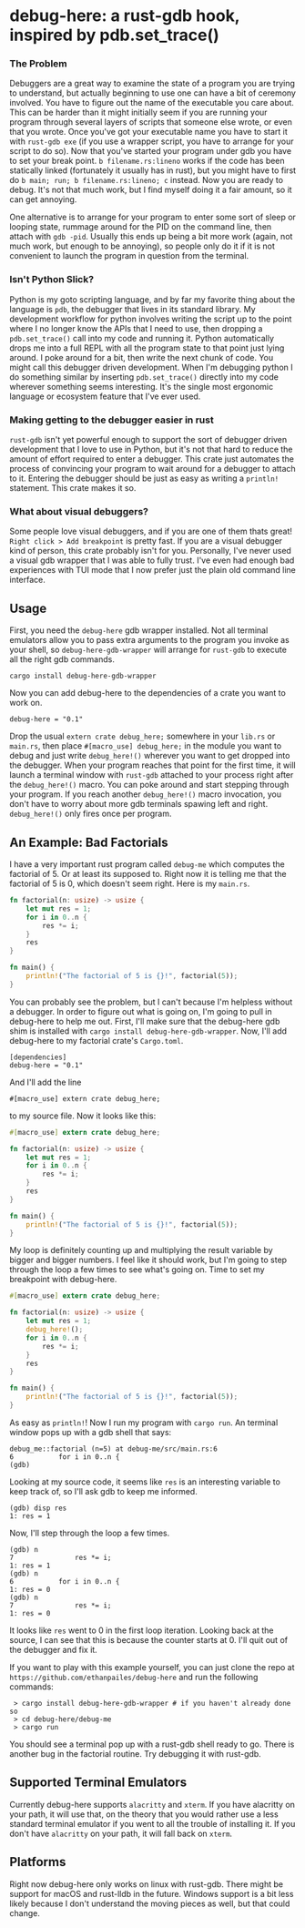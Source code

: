 # debug-here: a rust-gdb hook, inspired by pdb.set_trace()

### The Problem

Debuggers are a great way to examine the state of a program
you are trying to understand, but actually beginning to use
one can have a bit of ceremony involved. You have to figure
out the name of the executable you care about. This can be
harder than it might initially seem if you are running
your program through several layers of scripts that someone else
wrote, or even that you wrote. Once you've got your executable
name you have to start it with `rust-gdb exe` (if you use a wrapper
script, you have to arrange for your script to do so). Now that
you've started your program under gdb you have to set your break
point. `b filename.rs:lineno` works if the code has been statically
linked (fortunately it usually has in rust), but you might have to
first do `b main; run; b filename.rs:lineno; c` instead. Now you
are ready to debug. It's not that much work, but I find myself
doing it a fair amount, so it can get annoying.

One alternative is to arrange for your program to enter some sort
of sleep or looping state, rummage around for the PID on the command
line, then attach with `gdb -pid`. Usually this ends up being a bit
more work (again, not much work, but enough to be annoying), so people
only do it if it is not convenient to launch the program in question
from the terminal.

### Isn't Python Slick?

Python is my goto scripting language, and by far my favorite thing
about the language is `pdb`, the debugger that lives in its standard
library. My development workflow for python involves writing the
script up to the point where I no longer know the APIs that I need
to use, then dropping a `pdb.set_trace()` call into my code and
running it. Python automatically drops me into a full REPL with all
the program state to that point just lying around. I poke around for
a bit, then write the next chunk of code. You might call this debugger
driven development. When I'm debugging python I do something similar
by inserting `pdb.set_trace()` directly into my code wherever something
seems interesting. It's the single most ergonomic language or ecosystem
feature that I've ever used.

### Making getting to the debugger easier in rust

`rust-gdb` isn't yet powerful enough to support the sort of debugger
driven development that I love to use in Python, but it's not that
hard to reduce the amount of effort required to enter a debugger.
This crate just automates the process of convincing your program to
wait around for a debugger to attach to it. Entering the debugger should
be just as easy as writing a `println!` statement. This crate makes it
so.

### What about visual debuggers?

Some people love visual debuggers, and if you are one of them thats great!
`Right click > Add breakpoint` is pretty fast. If you are a visual debugger
kind of person, this crate probably isn't for you. Personally, I've never
used a visual gdb wrapper that I was able to fully trust. I've even had
enough bad experiences with TUI mode that I now prefer just the plain old
command line interface.

## Usage

First, you need the `debug-here` gdb wrapper installed. Not all terminal
emulators allow you to pass extra arguments to the program you invoke as
your shell, so `debug-here-gdb-wrapper` will arrange for `rust-gdb` to
execute all the right gdb commands.

```
cargo install debug-here-gdb-wrapper
```

Now you can add debug-here to the dependencies of a crate you want to
work on.

```
debug-here = "0.1"
```

Drop the usual `extern crate debug_here;` somewhere in your
`lib.rs` or `main.rs`, then place `#[macro_use] debug_here;`
in the module you want to debug and just write `debug_here!()`
wherever you want to get dropped into the debugger. When your
program reaches that point for the first time, it will launch
a terminal window with `rust-gdb` attached to your process
right after the `debug_here!()` macro. You can poke around
and start stepping through your program. If you reach another
`debug_here!()` macro invocation, you don't have to worry about
more gdb terminals spawing left and right. `debug_here!()` only
fires once per program.

## An Example: Bad Factorials

I have a very important rust program called `debug-me` which computes
the factorial of 5. Or at least its supposed to. Right now it is
telling me that the factorial of 5 is 0, which doesn't seem right.
Here is my `main.rs`.

```rust
fn factorial(n: usize) -> usize {
    let mut res = 1;
    for i in 0..n {
        res *= i;
    }
    res
}

fn main() {
    println!("The factorial of 5 is {}!", factorial(5));
}
```

You can probably see the problem, but I can't because I'm helpless without
a debugger. In order to figure out what is going on, I'm going to pull
in debug-here to help me out. First, I'll make sure that the debug-here
gdb shim is installed with `cargo install debug-here-gdb-wrapper`.
Now, I'll add debug-here to my factorial crate's `Cargo.toml`.

```
[dependencies]
debug-here = "0.1"
```

And I'll add the line

```
#[macro_use] extern crate debug_here;
```

to my source file. Now it looks like this:

```rust
#[macro_use] extern crate debug_here;

fn factorial(n: usize) -> usize {
    let mut res = 1;
    for i in 0..n {
        res *= i;
    }
    res
}

fn main() {
    println!("The factorial of 5 is {}!", factorial(5));
}
```

My loop is definitely counting up and multiplying the result variable
by bigger and bigger numbers. I feel like it should work, but I'm
going to step through the loop a few times to see what's going on.
Time to set my breakpoint with debug-here.

```rust
#[macro_use] extern crate debug_here;

fn factorial(n: usize) -> usize {
    let mut res = 1;
    debug_here!();
    for i in 0..n {
        res *= i;
    }
    res
}

fn main() {
    println!("The factorial of 5 is {}!", factorial(5));
}
```

As easy as `println!`! Now I run my program with `cargo run`.
An terminal window pops up with a gdb shell that says:

```
debug_me::factorial (n=5) at debug-me/src/main.rs:6
6           for i in 0..n {
(gdb)
```

Looking at my source code, it seems like `res` is an interesting
variable to keep track of, so I'll ask gdb to keep me informed.

```
(gdb) disp res
1: res = 1
```

Now, I'll step through the loop a few times.

```
(gdb) n
7               res *= i;
1: res = 1
(gdb) n
6           for i in 0..n {
1: res = 0
(gdb) n
7               res *= i;
1: res = 0
```

It looks like `res` went to 0 in the first loop iteration. Looking back
at the source, I can see that this is because the counter starts at 0. I'll
quit out of the debugger and fix it.

If you want to play with this example yourself, you can just clone the
repo at `https://github.com/ethanpailes/debug-here` and run the following
commands:

```
 > cargo install debug-here-gdb-wrapper # if you haven't already done so
 > cd debug-here/debug-me
 > cargo run
```

You should see a terminal pop up with a rust-gdb shell ready to go. There
is another bug in the factorial routine. Try debugging it with
rust-gdb.

## Supported Terminal Emulators

Currently debug-here supports `alacritty` and `xterm`. If you have
alacritty on your path, it will use that, on the theory that you would
rather use a less standard terminal emulator if you went to all the trouble
of installing it. If you don't have `alacritty` on your path, it will
fall back on `xterm`.

## Platforms

Right now debug-here only works on linux with rust-gdb. There might
be support for macOS and rust-lldb in the future. Windows support
is a bit less likely because I don't understand the moving pieces
as well, but that could change.

